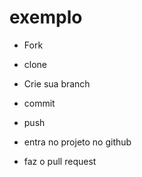 # exemplo

- Fork 

- clone

- Crie sua branch 

- commit

- push 

- entra no projeto no github

- faz o pull request 
